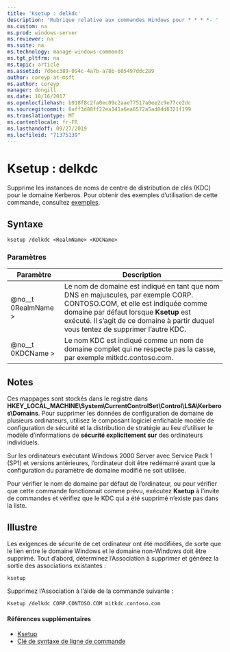 ```yaml
---
title: 'Ksetup : delkdc'
description: 'Rubrique relative aux commandes Windows pour * * * *- '
ms.custom: na
ms.prod: windows-server
ms.reviewer: na
ms.suite: na
ms.technology: manage-windows-commands
ms.tgt_pltfrm: na
ms.topic: article
ms.assetid: 7d6ec389-094c-4a7b-a78b-605497ddc289
author: coreyp-at-msft
ms.author: coreyp
manager: dongill
ms.date: 10/16/2017
ms.openlocfilehash: b918f8c2fa0ec09c2aae77517a0ee2c9e77ce2dc
ms.sourcegitcommit: 6aff3d88ff22ea141a6ea6572a5ad8dd6321f199
ms.translationtype: MT
ms.contentlocale: fr-FR
ms.lasthandoff: 09/27/2019
ms.locfileid: "71375139"
---
```

# <a name="ksetupdelkdc"></a>Ksetup : delkdc



Supprime les instances de noms de centre de distribution de clés (KDC) pour le domaine Kerberos. Pour obtenir des exemples d’utilisation de cette commande, consultez [exemples](#BKMK_Examples).

## <a name="syntax"></a>Syntaxe

```
ksetup /delkdc <RealmName> <KDCName>
```

### <a name="parameters"></a>Paramètres

|Paramètre|Description|
|---------|-----------|
|@no__t 0RealmName >|Le nom de domaine est indiqué en tant que nom DNS en majuscules, par exemple CORP. CONTOSO.COM, et elle est indiquée comme domaine par défaut lorsque **Ksetup** est exécuté. Il s’agit de ce domaine à partir duquel vous tentez de supprimer l’autre KDC.|
|@no__t 0KDCName >|Le nom KDC est indiqué comme un nom de domaine complet qui ne respecte pas la casse, par exemple mitkdc.contoso.com.|

## <a name="remarks"></a>Notes

Ces mappages sont stockés dans le registre dans **HKEY_LOCAL_MACHINE\System\CurrentControlSet\Control\LSA\Kerberos\Domains**. Pour supprimer les données de configuration de domaine de plusieurs ordinateurs, utilisez le composant logiciel enfichable modèle de configuration de sécurité et la distribution de stratégie au lieu d’utiliser le modèle d’informations de **sécurité explicitement sur** des ordinateurs individuels.

Sur les ordinateurs exécutant Windows 2000 Server avec Service Pack 1 (SP1) et versions antérieures, l’ordinateur doit être redémarré avant que la configuration du paramètre de domaine modifié ne soit utilisée.

Pour vérifier le nom de domaine par défaut de l’ordinateur, ou pour vérifier que cette commande fonctionnait comme prévu, exécutez **Ksetup** à l’invite de commandes et vérifiez que le KDC qui a été supprimé n’existe pas dans la liste.

## <a name="BKMK_Examples"></a>Illustre

Les exigences de sécurité de cet ordinateur ont été modifiées, de sorte que le lien entre le domaine Windows et le domaine non-Windows doit être supprimé. Tout d’abord, déterminez l’Association à supprimer et générez la sortie des associations existantes :
```
ksetup
```
Supprimez l’Association à l’aide de la commande suivante :
```
Ksetup /delkdc CORP.CONTOSO.COM mitkdc.contoso.com
```

#### <a name="additional-references"></a>Références supplémentaires

-   [Ksetup](ksetup.md)
-   [Clé de syntaxe de ligne de commande](command-line-syntax-key.md)